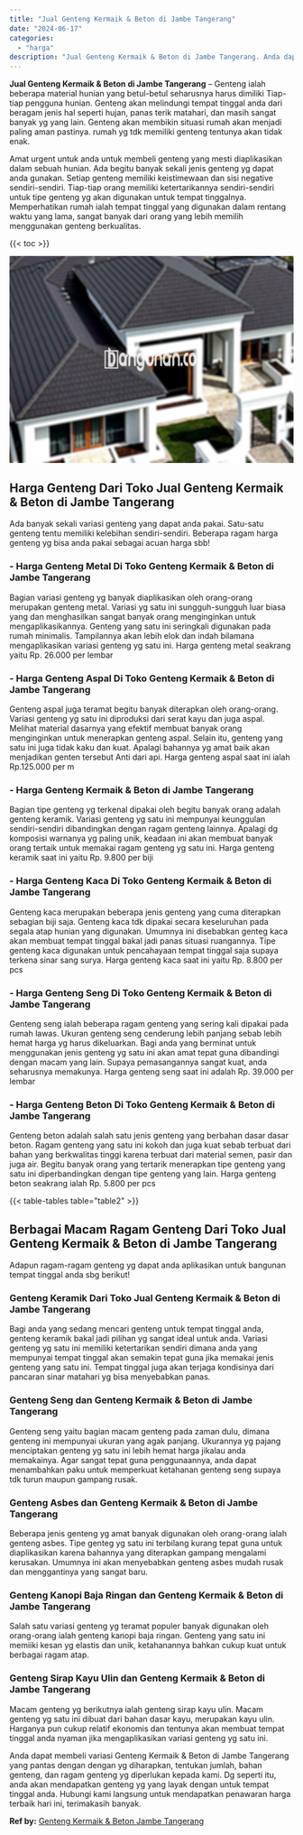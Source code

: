 ```yaml
---
title: "Jual Genteng Kermaik & Beton di Jambe Tangerang"
date: "2024-06-17"
categories: 
  - "harga"
description: "Jual Genteng Kermaik & Beton di Jambe Tangerang. Anda dapat membeli variasi Genteng Kermaik & Beton di Jambe Tangerang yang pantas dengan dengan yg diharapka..."
---
```


**Jual Genteng Kermaik & Beton di Jambe Tangerang** – Genteng ialah beberapa material hunian yang betul-betul seharusnya harus dimiliki Tiap-tiap pengguna hunian. Genteng akan melindungi tempat tinggal anda dari beragam jenis hal seperti hujan, panas terik matahari, dan masih sangat banyak yg yang lain. Genteng akan membikin situasi rumah akan menjadi paling aman pastinya. rumah yg tdk memiliki genteng tentunya akan tidak enak.

Amat urgent untuk anda untuk membeli genteng yang mesti diaplikasikan dalam sebuah hunian. Ada begitu banyak sekali jenis genteng yg dapat anda gunakan. Setiap genteng memiliki keistimewaan dan sisi negative sendiri-sendiri. Tiap-tiap orang memiliki ketertarikannya sendiri-sendiri untuk tipe genteng yg akan digunakan untuk tempat tinggalnya. Memperhatikan rumah ialah tempat tinggal yang digunakan dalam rentang waktu yang lama, sangat banyak dari orang yang lebih memilih menggunakan genteng berkualitas.

{{< toc >}}

![Jual Genteng Kermaik & Beton di Jambe Tangerang](/images/genteng-minimalis-murah20.png)

## Harga Genteng Dari Toko Jual Genteng Kermaik & Beton di Jambe Tangerang

Ada banyak sekali variasi genteng yang dapat anda pakai. Satu-satu genteng tentu memiliki kelebihan sendiri-sendiri. Beberapa ragam harga genteng yg bisa anda pakai sebagai acuan harga sbb!

### \- Harga Genteng Metal Di Toko Genteng Kermaik & Beton di Jambe Tangerang

Bagian variasi genteng yg banyak diaplikasikan oleh orang-orang merupakan genteng metal. Variasi yg satu ini sungguh-sungguh luar biasa yang dan menghasilkan sangat banyak orang menginginkan untuk mengaplikasikannya. Genteng yang satu ini seringkali digunakan pada rumah minimalis. Tampilannya akan lebih elok dan indah bilamana mengaplikasikan variasi genteng yg satu ini. Harga genteng metal seakrang yaitu Rp. 26.000 per lembar

### \- Harga Genteng Aspal Di Toko Genteng Kermaik & Beton di Jambe Tangerang

Genteng aspal juga teramat begitu banyak diterapkan oleh orang-orang. Variasi genteng yg satu ini diproduksi dari serat kayu dan juga aspal. Melihat material dasarnya yang efektif membuat banyak orang menginginkan untuk menerapkan genteng aspal. Selain itu, genteng yang satu ini juga tidak kaku dan kuat. Apalagi bahannya yg amat baik akan menjadikan genten tersebut Anti dari api. Harga genteng aspal saat ini ialah Rp.125.000 per m

### \- Harga Genteng Kermaik & Beton di Jambe Tangerang

Bagian tipe genteng yg terkenal dipakai oleh begitu banyak orang adalah genteng keramik. Variasi genteng yg satu ini mempunyai keunggulan sendiri-sendiri dibandingkan dengan ragam genteng lainnya. Apalagi dg komposisi warnanya yg paling unik, keadaan ini akan membuat banyak orang tertaik untuk memakai ragam genteng yg satu ini. Harga genteng keramik saat ini yaitu Rp. 9.800 per biji

### \- Harga Genteng Kaca Di Toko Genteng Kermaik & Beton di Jambe Tangerang

Genteng kaca merupakan beberapa jenis genteng yang cuma diterapkan sebagian biji saja. Genteng kaca tdk dipakai secara keseluruhan pada segala atap hunian yang digunakan. Umumnya ini disebabkan genteg kaca akan membuat tempat tinggal bakal jadi panas situasi ruangannya. Tipe genteng kaca digunakan untuk pencahayaan tempat tinggal saja supaya terkena sinar sang surya. Harga genteng kaca saat ini yaitu Rp. 8.800 per pcs

### \- Harga Genteng Seng Di Toko Genteng Kermaik & Beton di Jambe Tangerang

Genteng seng ialah beberapa ragam genteng yang sering kali dipakai pada rumah lawas. Ukuran genteng seng cenderung lebih panjang sebab lebih hemat harga yg harus dikeluarkan. Bagi anda yang berminat untuk menggunakan jenis genteng yg satu ini akan amat tepat guna dibandingi dengan macam yang lain. Supaya pemasangannya sangat kuat, anda seharusnya memakunya. Harga genteng seng saat ini adalah Rp. 39.000 per lembar

### \- Harga Genteng Beton Di Toko Genteng Kermaik & Beton di Jambe Tangerang

Genteng beton adalah salah satu jenis genteng yang berbahan dasar dasar beton. Ragam genteng yang satu ini kokoh dan juga kuat sebab terbuat dari bahan yang berkwalitas tinggi karena terbuat dari material semen, pasir dan juga air. Begitu banyak orang yang tertarik menerapkan tipe genteng yang satu ini diperbandingkan dengan tipe genteng yang lain. Harga genteng beton seakrang ialah Rp. 5.800 per pcs

{{< table-tables table="table2" >}}

## Berbagai Macam Ragam Genteng Dari Toko Jual Genteng Kermaik & Beton di Jambe Tangerang

Adapun ragam-ragam genteng yg dapat anda aplikasikan untuk bangunan tempat tinggal anda sbg berikut!

### Genteng Keramik Dari Toko Jual Genteng Kermaik & Beton di Jambe Tangerang

Bagi anda yang sedang mencari genteng untuk tempat tinggal anda, genteng keramik bakal jadi pilihan yg sangat ideal untuk anda. Variasi genteng yg satu ini memiliki ketertarikan sendiri dimana anda yang mempunyai tempat tinggal akan semakin tepat guna jika memakai jenis genteng yang satu ini. Tempat tinggal juga akan terjaga kondisinya dari pancaran sinar matahari yg bisa menyebabkan panas.

### Genteng Seng dan Genteng Kermaik & Beton di Jambe Tangerang

Genteng seng yaitu bagian macam genteng pada zaman dulu, dimana genteng ini mempunyai ukuran yang agak panjang. Ukurannya yg pajang menciptakan genteng yg satu ini lebih hemat harga jikalau anda memakainya. Agar sangat tepat guna penggunaannya, anda dapat menambahkan paku untuk memperkuat ketahanan genteng seng supaya tdk turun maupun gampang rusak.

### Genteng Asbes dan Genteng Kermaik & Beton di Jambe Tangerang

Beberapa jenis genteng yg amat banyak digunakan oleh orang-orang ialah genteng asbes. Tipe genteg yg satu ini terbilang kurang tepat guna untuk diaplikasikan karena bahannya yang diterapkan gampang mengalami kerusakan. Umumnya ini akan menyebabkan genteng asbes mudah rusak dan menggantinya yang sangat baru.

### Genteng Kanopi Baja Ringan dan Genteng Kermaik & Beton di Jambe Tangerang

Salah satu variasi genteng yg teramat populer banyak digunakan oleh orang-orang ialah genteng kanopi baja ringan. Genteng yang satu ini memiiki kesan yg elastis dan unik, ketahanannya bahkan cukup kuat untuk berbagai ragam atap.

### Genteng Sirap Kayu Ulin dan Genteng Kermaik & Beton di Jambe Tangerang

Macam genteng yg berikutnya ialah genteng sirap kayu ulin. Macam genteng yg satu ini dibuat dari bahan dasar kayu, merupakan kayu ulin. Harganya pun cukup relatif ekonomis dan tentunya akan membuat tempat tinggal anda nyaman jika mengaplikasikan variasi genteng yg satu ini.

Anda dapat membeli variasi Genteng Kermaik & Beton di Jambe Tangerang yang pantas dengan dengan yg diharapkan, tentukan jumlah, bahan genteng, dan ragam genteng yg diperlukan kepada kami. Dg seperti itu, anda akan mendapatkan genteng yg yang layak dengan untuk tempat tinggal anda. Hubungi kami langsung untuk mendapatkan penawaran harga terbaik hari ini, terimakasih banyak.

**Ref by:**  [Genteng Kermaik & Beton  Jambe Tangerang](https://id.wikipedia.org/wiki/Genteng)
